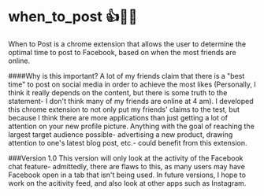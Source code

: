 # when_to_post 👍💁📱
When to Post is a chrome extension that allows the user to determine the optimal time to post to Facebook, based on when the most friends are online.

####Why is this important?
A lot of my friends claim that there is a "best time" to post on social media in order to achieve the most likes (Personally, I think it really depends on the content, but there is some truth to the statement- I don't think many of my friends are online at 4 am). I developed this chrome extension to not only put my friends' claims to the test, but because I think there are more applications than just getting a lot of attention on your new profile picture. Anything with the goal of reaching the largest target audience possible- advertising a new product, drawing attention to one's latest blog post, etc.- could benefit from this extension.

###Version 1.0
This version will only look at the activity of the Facebook chat feature- admittedly, there are flaws to this, as many users may have Facebook open in a tab that isn't being used. In future versions, I hope to work on the acitivity feed, and also look at other apps such as Instagram.
